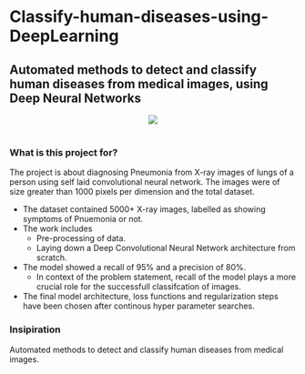 # Classify-human-diseases-using-DeepLearning
## Automated methods to detect and classify human diseases from medical images, using Deep Neural Networks

<div align="center">
  <img src="https://i.imgur.com/jZqpV51.png"><br><br>
</div>

### What is this project for? ###
The project is about diagnosing Pneumonia from X-ray images of lungs of a person using self laid convolutional neural network. The images were of size greater than 1000 pixels per dimension and the total dataset.

- The dataset contained 5000+ X-ray images, labelled as showing symptoms of Pnuemonia or not.
- The work includes
  - Pre-processing of data.
  - Laying down a Deep Convolutional Neural Network architecture from scratch.
- The model showed a recall of 95% and a precision of 80%.
  - In context of the problem statement, recall of the model plays a more crucial role for the successfull classifcation of images.
- The final model architecture, loss functions and regularization steps have  been chosen after continous hyper parameter searches.
 

### Insipiration
Automated methods to detect and classify human diseases from medical images.




